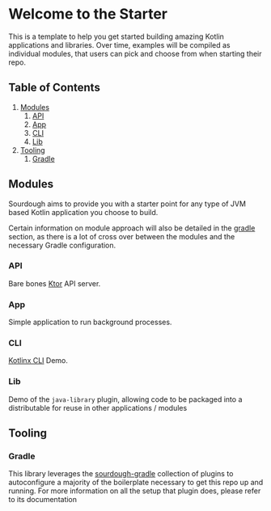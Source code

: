 # Welcome to the Starter

This is a template to help you get started building amazing Kotlin applications and libraries. Over time, examples will
be compiled as individual modules, that users can pick and choose from when starting their repo.

## Table of Contents

1. [Modules](#modules)
    1. [API](#api)
    2. [App](#app)
    3. [CLI](#cli)
    4. [Lib](#lib)
2. [Tooling](#tooling)
   1. [Gradle](#gradle)

## Modules

Sourdough aims to provide you with a starter point for any type of JVM based Kotlin application you choose to build.

Certain information on module approach will also be detailed in the [gradle](#gradle) section, as there is a lot of
cross over between the modules and the necessary Gradle configuration.

### API

Bare bones [Ktor](https://ktor.io) API server.

### App

Simple application to run background processes.

### CLI

[Kotlinx CLI](https://github.com/Kotlin/kotlinx-cli) Demo.

### Lib

Demo of the `java-library` plugin, allowing code to be packaged into a distributable for reuse in other applications /
modules

## Tooling

### Gradle

This library leverages the [sourdough-gradle](https://github.com/bkbnio/sourdough-gradle) collection of plugins to autoconfigure a majority of the boilerplate
necessary to get this repo up and running. For more information on all the setup that plugin does, please refer to its
documentation